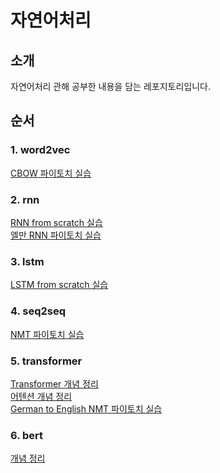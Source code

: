 # 자연어처리
## 소개
자연어처리 관해 공부한 내용을 담는 레포지토리입니다.
## 순서
### 1. word2vec 
[CBOW 파이토치 실습](https://github.com/gjlee0802/natural-language-processing/blob/main/NLP/word2vec_and_embedding/CBOW_solution.ipynb)  
### 2. rnn 
[RNN from scratch 실습](https://github.com/gjlee0802/natural-language-processing/blob/main/NLP/rnn/RNN_from_scratch.ipynb)  
[엘만 RNN 파이토치 실습](https://github.com/gjlee0802/natural-language-processing/blob/main/NLP/rnn/RNN_from_scratch.ipynb)  
### 3. lstm
[LSTM from scratch 실습](https://github.com/gjlee0802/natural-language-processing/blob/main/NLP/lstm/LSTM_from_scratch.ipynb)  
### 4. seq2seq
[NMT 파이토치 실습](https://github.com/gjlee0802/natural-language-processing/blob/main/NLP/seq2seq_nmt/seq2seq_NMT.ipynb)  
### 5. transformer
[Transformer 개념 정리](https://github.com/gjlee0802/natural-language-processing/blob/main/NLP/transformer/attention_is_all_you_need_summary.md)  
[어텐션 개념 정리](https://github.com/gjlee0802/natural-language-processing/blob/main/NLP/transformer/attention_mechanism.md)  
[German to English NMT 파이토치 실습](https://github.com/gjlee0802/natural-language-processing/blob/main/NLP/transformer/Attention_is_all_you_need_tutorial_(German_English).ipynb)  
### 6. bert
[개념 정리](https://github.com/gjlee0802/natural-language-processing/blob/main/NLP/bert/bert.md)  
